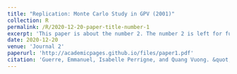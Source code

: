 ```yaml
---
title: "Replication: Monte Carlo Study in GPV (2001)"
collection: R
permalink: /R/2020-12-20-paper-title-number-1
excerpt: 'This paper is about the number 2. The number 2 is left for future work.'
date: 2020-12-20
venue: 'Journal 2'
paperurl: 'http://academicpages.github.io/files/paper1.pdf'
citation: 'Guerre, Emmanuel, Isabelle Perrigne, and Quang Vuong. &quot;Optimal nonparametric estimation of first‐price auctions..&quot; <i>Econometrica 68.3 (2000): 525-574.</i>'
---
```

